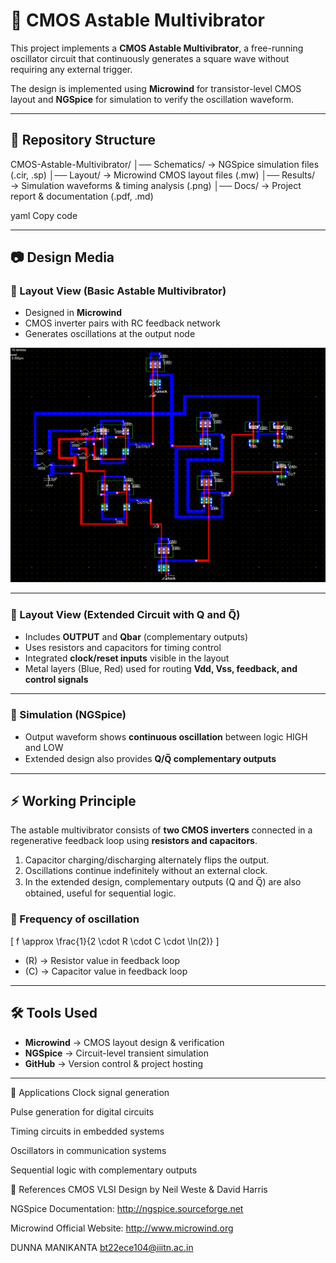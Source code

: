 # 📌 CMOS Astable Multivibrator  

This project implements a **CMOS Astable Multivibrator**, a free-running oscillator circuit that continuously generates a square wave without requiring any external trigger.  

The design is implemented using **Microwind** for transistor-level CMOS layout and **NGSpice** for simulation to verify the oscillation waveform.  

---

## 📂 Repository Structure  
CMOS-Astable-Multivibrator/
│── Schematics/ → NGSpice simulation files (.cir, .sp)
│── Layout/ → Microwind CMOS layout files (.mw)
│── Results/ → Simulation waveforms & timing analysis (.png)
│── Docs/ → Project report & documentation (.pdf, .md)

yaml
Copy code

---

## 📷 Design Media  

### 🔹 Layout View (Basic Astable Multivibrator)  
- Designed in **Microwind**  
- CMOS inverter pairs with RC feedback network  
- Generates oscillations at the output node  

![Astable Layout](./Astable_Multivibrator/circuit.png)  

---

### 🔹 Layout View (Extended Circuit with Q and Q̅)  
- Includes **OUTPUT** and **Qbar** (complementary outputs)  
- Uses resistors and capacitors for timing control  
- Integrated **clock/reset inputs** visible in the layout  
- Metal layers (Blue, Red) used for routing **Vdd, Vss, feedback, and control signals**  



---

### 🔹 Simulation (NGSpice)  
- Output waveform shows **continuous oscillation** between logic HIGH and LOW  
- Extended design also provides **Q/Q̅ complementary outputs**  


---

## ⚡ Working Principle  

The astable multivibrator consists of **two CMOS inverters** connected in a regenerative feedback loop using **resistors and capacitors**.  

1. Capacitor charging/discharging alternately flips the output.  
2. Oscillations continue indefinitely without an external clock.  
3. In the extended design, complementary outputs (Q and Q̅) are also obtained, useful for sequential logic.  

### 📐 Frequency of oscillation  

\[
f \approx \frac{1}{2 \cdot R \cdot C \cdot \ln(2)}
\]

- \(R\) → Resistor value in feedback loop  
- \(C\) → Capacitor value in feedback loop  

---

## 🛠 Tools Used  
- **Microwind** → CMOS layout design & verification  
- **NGSpice** → Circuit-level transient simulation  
- **GitHub** → Version control & project hosting  

---


📌 Applications
Clock signal generation

Pulse generation for digital circuits

Timing circuits in embedded systems

Oscillators in communication systems

Sequential logic with complementary outputs

📖 References
CMOS VLSI Design by Neil Weste & David Harris

NGSpice Documentation: http://ngspice.sourceforge.net

Microwind Official Website: http://www.microwind.org

DUNNA MANIKANTA 
bt22ece104@iiitn.ac.in







